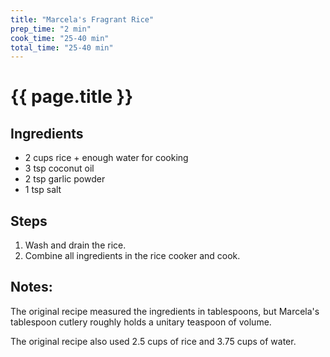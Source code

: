 ```yaml
---
title: "Marcela's Fragrant Rice"
prep_time: "2 min"
cook_time: "25-40 min"
total_time: "25-40 min"
---
```

# {{ page.title }}

## Ingredients
- 2 cups rice + enough water for cooking
- 3 tsp coconut oil
- 2 tsp garlic powder
- 1 tsp salt

## Steps
1. Wash and drain the rice.
2. Combine all ingredients in the rice cooker and cook.

## Notes:
The original recipe measured the ingredients in tablespoons, but Marcela's tablespoon cutlery roughly holds a unitary teaspoon of volume.

The original recipe also used 2.5 cups of rice and 3.75 cups of water.

